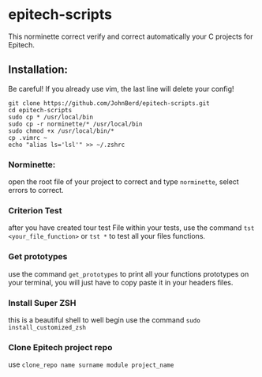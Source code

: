 # epitech-scripts


This norminette correct verify and correct automatically your C projects for Epitech.

## Installation:

Be careful! If you already use vim, the last line will delete your config!

`git clone https://github.com/JohnBerd/epitech-scripts.git`</br>
`cd epitech-scripts`</br>
`sudo cp * /usr/local/bin`</br>
`sudo cp -r norminette/* /usr/local/bin`</br>
`sudo chmod +x /usr/local/bin/*`</br>
`cp .vimrc ~`</br>
`echo "alias ls='lsl'" >> ~/.zshrc`

### Norminette:

open the root file of your project to correct and type `norminette`, select errors to correct.

### Criterion Test

after you have created tour test File within your tests, use the command `tst <your_file_function>` or `tst *` to test all your files functions.

### Get prototypes

use the command `get_prototypes` to print all your functions prototypes on your terminal, you will just have to copy paste it in your headers files.

### Install Super ZSH

this is a beautiful shell to well begin
use the command `sudo install_customized_zsh`

### Clone Epitech project repo

use `clone_repo name surname module project_name`
